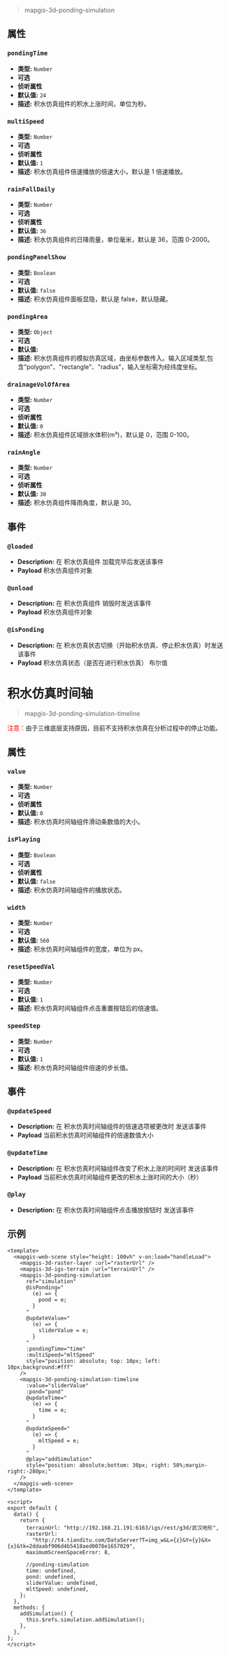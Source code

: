 > mapgis-3d-ponding-simulation

## 属性

### `pondingTime`

- **类型:** `Number`
- **可选**
- **侦听属性**
- **默认值:** `24`
- **描述:** 积水仿真组件的积水上涨时间，单位为秒。

### `multiSpeed`

- **类型:** `Number`
- **可选**
- **侦听属性**
- **默认值:** `1`
- **描述:** 积水仿真组件倍速播放的倍速大小，默认是 1 倍速播放。

### `rainFallDaily`

- **类型:** `Number`
- **可选**
- **侦听属性**
- **默认值:** `36`
- **描述:** 积水仿真组件的日降雨量，单位毫米，默认是 36，范围 0-2000。

### `pondingPanelShow`

- **类型:** `Boolean`
- **可选**
- **默认值:** `false`
- **描述:** 积水仿真组件面板显隐，默认是 false，默认隐藏。

### `pondingArea`

- **类型:** `Object`
- **可选**
- **默认值:**
- **描述:** 积水仿真组件的模拟仿真区域，由坐标参数传入。输入区域类型,包含"polygon"、"rectangle"、"radius"，输入坐标需为经纬度坐标。

### `drainageVolOfArea`

- **类型:** `Number`
- **可选**
- **侦听属性**
- **默认值:** `0`
- **描述:** 积水仿真组件区域排水体积(m³)，默认是 0，范围 0-100。

### `rainAngle`

- **类型:** `Number`
- **可选**
- **侦听属性**
- **默认值:** `30`
- **描述:** 积水仿真组件降雨角度，默认是 30。

## 事件

### `@loaded`

- **Description:** 在 积水仿真组件 加载完毕后发送该事件
- **Payload** 积水仿真组件对象

### `@unload`

- **Description:** 在 积水仿真组件 销毁时发送该事件
- **Payload** 积水仿真组件对象

### `@isPonding`

- **Description:** 在 积水仿真状态切换（开始积水仿真、停止积水仿真）时发送该事件
- **Payload** 积水仿真状态（是否在进行积水仿真） 布尔值

# 积水仿真时间轴

> mapgis-3d-ponding-simulation-timeline

<font style="color:red;fontsize=5px;"> 注意：</font>由于三维底层支持原因，目前不支持积水仿真在分析过程中的停止功能。

## 属性

### `value`

- **类型:** `Number`
- **可选**
- **侦听属性**
- **默认值:** `0`
- **描述:** 积水仿真时间轴组件滑动条数值的大小。

### `isPlaying`

- **类型:** `Boolean`
- **可选**
- **侦听属性**
- **默认值:** `false`
- **描述:** 积水仿真时间轴组件的播放状态。

### `width`

- **类型:** `Number`
- **可选**
- **默认值:** `560`
- **描述:** 积水仿真时间轴组件的宽度，单位为 px。

### `resetSpeedVal`

- **类型:** `Number`
- **可选**
- **默认值:** `1`
- **描述:** 积水仿真时间轴组件点击重置按钮后的倍速值。

### `speedStep`

- **类型:** `Number`
- **可选**
- **默认值:** `1`
- **描述:** 积水仿真时间轴组件倍速的步长值。

## 事件

### `@updateSpeed`

- **Description:** 在 积水仿真时间轴组件的倍速选项被更改时 发送该事件
- **Payload** 当前积水仿真时间轴组件的倍速数值大小

### `@updateTime`

- **Description:** 在 积水仿真时间轴组件改变了积水上涨的时间时 发送该事件
- **Payload** 当前积水仿真时间轴组件更改的积水上涨时间的大小（秒）

### `@play`

- **Description:** 在 积水仿真时间轴组件点击播放按钮时 发送该事件

## 示例

```vue
<template>
  <mapgis-web-scene style="height: 100vh" v-on:load="handleLoad">
    <mapgis-3d-raster-layer :url="rasterUrl" />
    <mapgis-3d-igs-terrain :url="terrainUrl" />
    <mapgis-3d-ponding-simulation
      ref="simulation"
      @isPonding="
        (e) => {
          pond = e;
        }
      "
      @updateValue="
        (e) => {
          sliderValue = e;
        }
      "
      :pondingTime="time"
      :multiSpeed="mltSpeed"
      style="position: absolute; top: 10px; left: 10px;background:#fff"
    />
    <mapgis-3d-ponding-simulation-timeline
      :value="sliderValue"
      :pond="pond"
      @updateTime="
        (e) => {
          time = e;
        }
      "
      @updateSpeed="
        (e) => {
          mltSpeed = e;
        }
      "
      @play="addSimulation"
      style="position: absolute;bottom: 30px; right: 50%;margin-right:-280px;"
    />
  </mapgis-web-scene>
</template>

<script>
export default {
  data() {
    return {
      terrainUrl: "http://192.168.21.191:6163/igs/rest/g3d/武汉地形",
      rasterUrl:
        "http://t4.tianditu.com/DataServer?T=img_w&L={z}&Y={y}&X={x}&tk=2ddaabf906d4b5418aed0078e1657029",
      maximumScreenSpaceError: 8,

      //ponding-simulation
      time: undefined,
      pond: undefined,
      sliderValue: undefined,
      mltSpeed: undefined,
    };
  },
  methods: {
    addSimulation() {
      this.$refs.simulation.addSimulation();
    },
  },
};
</script>
```
